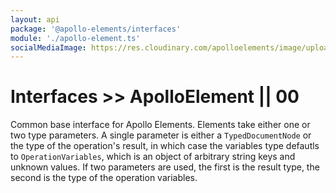 ```yaml
---
layout: api
package: '@apollo-elements/interfaces'
module: './apollo-element.ts'
socialMediaImage: https://res.cloudinary.com/apolloelements/image/upload/w_1200,h_630,c_fill,q_auto,f_auto/w_600,c_fit,co_rgb:eee,g_south_west,x_60,y_200,l_text:open sans_128_bold:Elements/w_1200,h_630,c_fill,q_auto,f_auto/w_600,c_fit,co_rgb:eee,g_south_west,x_60,y_100,l_text:open sans_78:Apollo Elements/social-template.svg
---
```

# Interfaces >> ApolloElement || 00

Common base interface for Apollo Elements. Elements take either one or two type parameters. A single parameter is either a `TypedDocumentNode` or the type of the operation's result, in which case the variables type defautls to `OperationVariables`, which is an object of arbitrary string keys and unknown values. If two parameters are used, the first is the result type, the second is the type of the operation variables.
